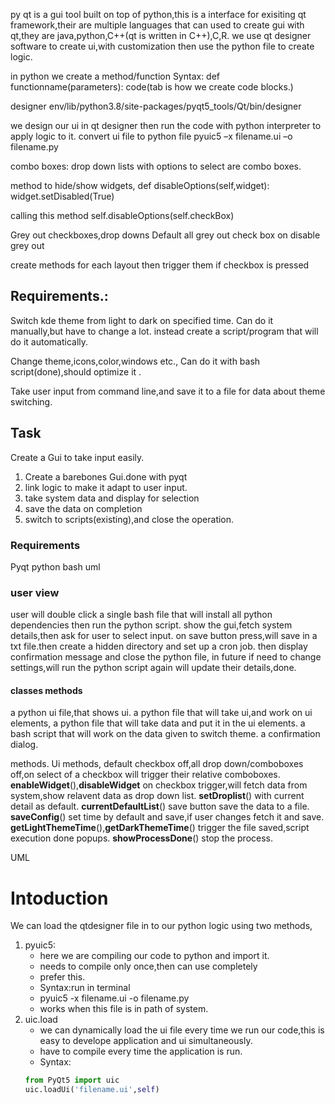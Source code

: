py qt is a gui tool built on top of python,this is a interface for exisiting qt framework,their are multiple languages that can used to create gui with qt,they are java,python,C++(qt is written in C++),C,R.
we use qt designer software to create ui,with customization then use the python file to create logic.

in python we create a method/function 
Syntax:
def functionname(parameters):
   code(tab is how we create code blocks.)


designer
env/lib/python3.8/site-packages/pyqt5_tools/Qt/bin/designer

we design our ui in qt designer then run the code with python interpreter to apply logic to it. 
convert ui file to python file
pyuic5 –x filename.ui –o filename.py



combo boxes:
drop down lists with options to select are combo boxes.



method to hide/show widgets,
def disableOptions(self,widget):
   widget.setDisabled(True)

calling this method
self.disableOptions(self.checkBox)

Grey out checkboxes,drop downs
Default all grey out
check box on disable grey out


create methods for each layout
then trigger them if checkbox is pressed



## Requirements.:
Switch kde theme from light to dark on specified time.
Can do it manually,but have to change a lot.
instead create a script/program that will do it automatically.

Change theme,icons,color,windows etc.,
Can do it with bash script(done),should optimize it .

Take user input from command line,and save it to a file for data about theme switching.

## Task 
Create a Gui to take input easily.

1. Create a barebones Gui.done with pyqt
2. link logic to make it adapt to user input.
3. take system data and display for selection 
4. save the data on completion
5. switch to scripts(existing),and close the operation.

### Requirements
Pyqt
python
bash
uml

### user view
user will double click a single bash file that will install all python dependencies then run the python script.
show the gui,fetch system details,then ask for user to select input.
on save button press,will save in a txt file.then create  a hidden directory and set up a cron job.
then display confirmation message and close the python file,
in future if need to change settings,will run the python script again will update their details,done.

#### classes methods
a python ui file,that shows ui.
a python file that will take ui,and work on ui elements,
a python file that will take data and put it in the ui elements.
a bash script that will work on the data given to switch theme.
a confirmation dialog.

methods.
Ui methods,
default checkbox off,all drop down/comboboxes off,on select of a checkbox will trigger their relative comboboxes.
**enableWidget**(),**disableWidget**
on checkbox trigger,will fetch data from system,show relavent data as drop down list.
**setDroplist**()
with current detail as default.
**currentDefaultList**()
save button save the data to a file.
**saveConfig**()
set time by default and save,if user changes fetch it and save.
**getLightThemeTime**(),**getDarkThemeTime**()
trigger the file saved,script execution done popups.
**showProcessDone**()
stop the process.

UML



# Intoduction


We can load the qtdesigner file in to our python logic using two methods,
1. pyuic5:
    * here we are compiling our code to python and import it.
    * needs to compile only once,then can use completely
    * prefer this.
    * Syntax:run in terminal
    * pyuic5 -x filename.ui -o filename.py
    * works when this file is in path of system.    
2. uic.load
    * we can dynamically load the ui file every time we run our code,this is easy to develope application and ui simultaneously.
    * have to compile every time the application is run. 
    * Syntax:
    ```python
    from PyQt5 import uic
    uic.loadUi('filename.ui',self)
    ```

